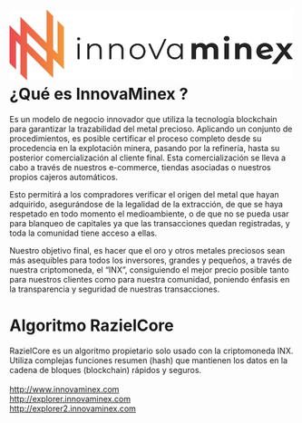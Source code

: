 ![alt text](https://github.com/innovaminex/source-code/blob/master/assets/logo.png)
¿Qué es InnovaMinex ?
=====================
Es un modelo de negocio innovador que utiliza la tecnología blockchain para garantizar la trazabilidad del metal precioso. Aplicando un conjunto de procedimientos, es posible certificar el proceso completo desde su procedencia en la explotación minera, pasando por la refinería, hasta su posterior comercialización al cliente final. Esta comercialización se lleva a cabo a través de nuestros e-commerce, tiendas asociadas o nuestros propios cajeros automáticos.

Esto permitirá a los compradores verificar el origen del metal que hayan adquirido, asegurándose de la legalidad de la extracción, de que se haya respetado en todo momento el medioambiente, o de que no se pueda usar para blanqueo de capitales ya que las transacciones quedan registradas, y toda la comunidad tiene acceso a ellas.

Nuestro objetivo final, es hacer que el oro y otros metales preciosos sean más asequibles para todos los inversores, grandes y pequeños, a través de nuestra criptomoneda, el “INX”, consiguiendo el mejor precio posible tanto para nuestros clientes como para nuestra comunidad, poniendo énfasis en la transparencia y seguridad de nuestras transacciones.

Algoritmo RazielCore
====================

RazielCore es un algoritmo propietario solo usado con la criptomoneda INX. Utiliza complejas funciones resumen (hash) que mantienen los datos en la cadena de bloques (blockchain) rápidos y seguros.
<br> <br>
http://www.innovaminex.com
<br>
http://explorer.innovaminex.com
<br>
http://explorer2.innovaminex.com
